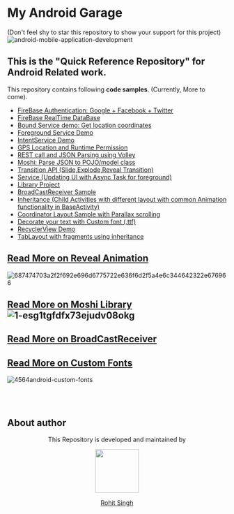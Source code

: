 # My Android Garage  
 
 (Don't feel shy to star this repository to show your support for this project)
![android-mobile-application-development](https://user-images.githubusercontent.com/11274840/30295615-0e67cd96-96f6-11e7-8e50-e5117446d766.png)             
    
    
## This is the "**Quick Reference Repository**" for Android Related work.

This repository contains following **code samples**. (Currently, More to come).

- [FireBase Authentication: Google + Facebook + Twitter ](https://github.com/rohitksingh/My_Android_Garage/tree/master/FireBaseAuthentication)
- [FireBase RealTime DataBase](https://github.com/rohitksingh/My_Android_Garage/tree/master/FireBaseRealTimeDB)
- [Bound Service demo: Get location coordinates ](https://github.com/rohitksingh/My_Android_Garage/tree/master/BoundServiceDemo)
- [Foreground Service Demo](https://github.com/rohitksingh/My_Android_Garage/blob/master/IntentServiceDemo/app/src/main/java/rohksin/com/intentservicedemo/DemoForeGroundService.java)
- [IntentService Demo](https://github.com/rohitksingh/My_Android_Garage/blob/master/IntentServiceDemo/app/src/main/java/rohksin/com/intentservicedemo/TimerService.java)
- [GPS Location and Runtime Permission](https://github.com/rohitksingh/My_Android_Garage/tree/master/GPSLocationDemo)
- [REST call and JSON Parsing using Volley](https://github.com/rohitksingh/My_Android_Garage/tree/master/Volley)
- [Moshi: Parse JSON to POJO/model class](https://github.com/rohitksingh/My_Android_Garage/tree/master/Moshi)
- [Transition API (Slide,Explode,Reveal Transition)](https://github.com/rohitksingh/My_Android_Garage/tree/master/Transition)
- [Service (Updating UI with Async Task for foreground)](https://github.com/rohitksingh/My_Android_Garage/tree/master/Services)
- [Library Project](https://github.com/rohitksingh/My_Android_Garage/tree/master/MyLibrary)
- [BroadCastReceiver Sample](https://github.com/rohitksingh/My_Android_Garage/tree/master/BroadcastReceiver)
- [Inheritance (Child Activities with different layout with common Animation functionality in BaseActivity)](https://github.com/rohitksingh/My_Android_Garage/tree/master/Inheritance)
- [Coordinator Layout Sample with Parallax scrolling](https://github.com/rohitksingh/My_Android_Garage/tree/master/UI_Stuff/CoordinatorLayout)
- [Decorate your text with Custom font (.ttf)](https://github.com/rohitksingh/My_Android_Garage/tree/master/UI_Stuff/Themes)
- [RecyclerView Demo](https://github.com/rohitksingh/My_Android_Garage/tree/master/UI_Stuff/RecyclerView)
- [TabLayout with fragments using inheritance](https://github.com/rohitksingh/My_Android_Garage/tree/master/UI_Stuff/GooglePlayTabLayout)

## [Read More on Reveal Animation](https://github.com/rohitksingh/My_Android_Garage/blob/master/Transition/READ.md)
![687474703a2f2f692e696d6775722e636f6d2f5a4e6c344642322e676966](https://user-images.githubusercontent.com/11274840/30338466-a2801128-97a0-11e7-988d-137ca0557a1c.gif)

## [Read More on Moshi Library](https://medium.com/@r4rohit002/parse-json-with-moshi-873d0ff6af9b)![1-esg1tgfdfx73ejudv08okg](https://user-images.githubusercontent.com/11274840/31598237-1dc01a84-b26a-11e7-8f4e-d9b46957ce71.png)

## [Read More on BroadCastReceiver](https://github.com/rohitksingh/My_Android_Garage/blob/master/BroadcastReceiver/READ.md)

## [Read More on Custom Fonts](https://github.com/rohitksingh/My_Android_Garage/blob/master/UI_Stuff/Themes/READ.md)
![4564android-custom-fonts](https://user-images.githubusercontent.com/11274840/30446253-6ce568a8-993d-11e7-82db-97fd7ca6bdf7.jpg)

</br></br>
## About author
<p align="center">This Repository is developed and maintained by </p>
<p align="center">
  <a href="https://stackoverflow.com/users/4700156/rohit-singh?tab=profile"><img width="100" height="100" src="https://user-images.githubusercontent.com/11274840/30627155-38952a30-9dec-11e7-9072-a00d9a86bdb8.gif">
</p></a>
<a href="https://stackoverflow.com/users/4700156/rohit-singh?tab=profile">
<p align="center">
  Rohit Singh
</p>
</a>
